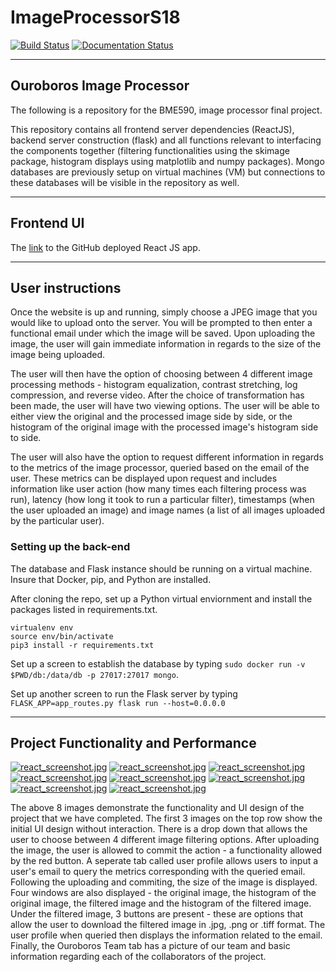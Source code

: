# ImageProcessorS18

[![Build Status](https://travis-ci.org/ttw6/ImageProcessorS18.svg?branch=master)](https://travis-ci.org/ttw6/ImageProcessorS18)
[![Documentation Status](https://readthedocs.org/projects/imageprocessors18-docs/badge/?version=latest)](http://imageprocessors18-docs.readthedocs.io/en/latest/?badge=latest)
__________

## Ouroboros Image Processor

The following is a repository for the BME590, image processor final project.

This repository contains all frontend server dependencies (ReactJS), backend server construction (flask) and all functions relevant to interfacing the components together (filtering functionalities using the skimage package, histogram displays using matplotlib and numpy packages). Mongo databases are previously setup on virtual machines (VM) but connections to these databases will be visible in the repository as well.

__________

## Frontend UI
The [link](https://ps178.github.io/Ouroboros-Website/) to the GitHub deployed React JS app.

__________

## User instructions

Once the website is up and running, simply choose a JPEG image that you would like to upload onto the server. You will be prompted to then enter a functional email under which the image will be saved. Upon uploading the image, the user will gain immediate information in regards to the size of the image being uploaded.

The user will then have the option of choosing between 4 different image processing methods - histogram equalization, contrast stretching, log compression, and reverse video. After the choice of transformation has been made, the user will have two viewing options. The user will be able to either view the original and the processed image side by side, or the histogram of the original image with the processed image's histogram side to side.

The user will also have the option to request different information in regards to the metrics of the image processor, queried based on the email of the user. These metrics can be displayed upon request and includes information like user action (how many times each filtering process was run), latency (how long it took to run a particular filter), timestamps (when the user uploaded an image) and image names (a list of all images uploaded by the particular user).

### Setting up the back-end
The database and Flask instance should be running on a virtual machine. Insure that Docker, pip, and Python are installed.

After cloning the repo, set up a Python virtual enviornment and install the packages listed in requirements.txt. 
```
virtualenv env
source env/bin/activate
pip3 install -r requirements.txt
```
Set up a screen to establish the database by typing `sudo docker run -v $PWD/db:/data/db -p 27017:27017 mongo`. 

Set up another screen to run the Flask server by typing `FLASK_APP=app_routes.py flask run --host=0.0.0.0`

________

## Project Functionality and Performance
[![react_screenshot.jpg](https://s31.postimg.cc/4rewjg7zr/image.png)](https://postimg.cc/image/4rewjg7zr/)
[![react_screenshot.jpg](https://s31.postimg.cc/7y9g3305j/image.png)](https://postimg.cc/image/7y9g3305j/)
[![react_screenshot.jpg](https://s31.postimg.cc/4rewjg7zr/image.png)](https://postimg.cc/image/4rewjg7zr/)
[![react_screenshot.jpg](https://s31.postimg.cc/f1hbipdav/image.png)](https://postimg.cc/image/f1hbipdav/)
[![react_screenshot.jpg](https://s31.postimg.cc/njqrn1z93/image.png)](https://postimg.cc/image/njqrn1z93/)
[![react_screenshot.jpg](https://s31.postimg.cc/wrj03re13/image.png)](https://postimg.cc/image/wrj03re13/)
[![react_screenshot.jpg](https://s31.postimg.cc/rg43j1civ/image.png)](https://postimg.cc/image/rg43j1civ/)
[![react_screenshot.jpg](https://s31.postimg.cc/h61ojthif/image.png)](https://postimg.cc/image/h61ojthif/)

The above 8 images demonstrate the functionality and UI design of the project that we have completed. The first 3 images on the top row show the initial UI design without interaction. There is a drop down that allows the user to choose between 4 different image filtering options. After uploading the image, the user is allowed to commit the action - a functionality allowed by the red button. A seperate tab called user profile allows users to input a user's email to query the metrics corresponding with the queried email. Following the uploading and commiting, the size of the image is displayed. Four windows are also displayed - the original image, the histogram of the original image, the filtered image and the histogram of the filtered image. Under the filtered image, 3 buttons are present - these are options that allow the user to download the filtered image in .jpg, .png or .tiff format. The user profile when queried then displays the information related to the email. Finally, the Ouroboros Team tab has a picture of our team and basic information regarding each of the collaborators of the project.
